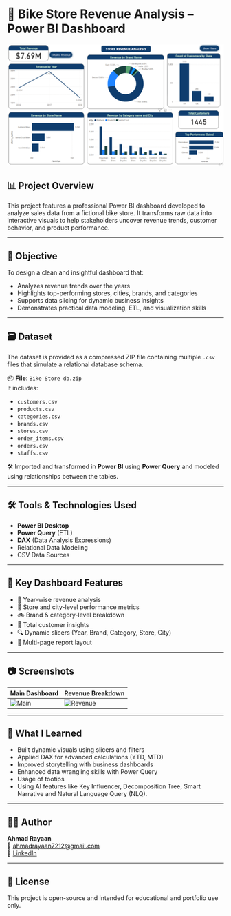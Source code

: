 # 🛒 Bike Store Revenue Analysis – Power BI Dashboard

![Dashboard Overview](https://github.com/rayaan07jpg/BikeStore-Revenue-Analysis/blob/main/dashboard_main.PNG)

## 📊 Project Overview

This project features a professional Power BI dashboard developed to analyze sales data from a fictional bike store. It transforms raw data into interactive visuals to help stakeholders uncover revenue trends, customer behavior, and product performance.

---

## 🎯 Objective

To design a clean and insightful dashboard that:
- Analyzes revenue trends over the years
- Highlights top-performing stores, cities, brands, and categories
- Supports data slicing for dynamic business insights
- Demonstrates practical data modeling, ETL, and visualization skills

---

## 🗃️ Dataset

The dataset is provided as a compressed ZIP file containing multiple `.csv` files that simulate a relational database schema.

📦 **File**: `Bike Store db.zip`  
It includes:
- `customers.csv`
- `products.csv`
- `categories.csv`
- `brands.csv`
- `stores.csv`
- `order_items.csv`
- `orders.csv`
- `staffs.csv`

🛠️ Imported and transformed in **Power BI** using **Power Query** and modeled using relationships between the tables.

---

## 🛠️ Tools & Technologies Used

- **Power BI Desktop**
- **Power Query** (ETL)
- **DAX** (Data Analysis Expressions)
- Relational Data Modeling
- CSV Data Sources

---

## 📌 Key Dashboard Features

- 📆 Year-wise revenue analysis
- 🏬 Store and city-level performance metrics
- 🚲 Brand & category-level breakdown
- 👥 Total customer insights
- 🔍 Dynamic slicers (Year, Brand, Category, Store, City)
- 📄 Multi-page report layout

---

## 📷 Screenshots

| Main Dashboard | Revenue Breakdown |
|----------------|-------------------|
| ![Main]([Images/dashboard_main.png](https://github.com/rayaan07jpg/BikeStore-Revenue-Analysis/blob/main/dashboard_main.PNG)) | ![Revenue]([Images/detailed_revenue.png](https://github.com/rayaan07jpg/BikeStore-Revenue-Analysis/blob/main/detailed_revenue.PNG)) |

---

## 🧠 What I Learned

- Built dynamic visuals using slicers and filters
- Applied DAX for advanced calculations (YTD, MTD)
- Improved storytelling with business dashboards
- Enhanced data wrangling skills with Power Query
- Usage of tootips
- Using AI features like Key Influencer, Decomposition Tree, Smart Narrative and Natural Language Query (NLQ).

---

## 👨‍💻 Author

**Ahmad Rayaan**  
📧 ahmadrayaan7212@gmail.com  
🔗 [LinkedIn](https://www.linkedin.com/in/your-link-here)

---

## 📄 License

This project is open-source and intended for educational and portfolio use only.

